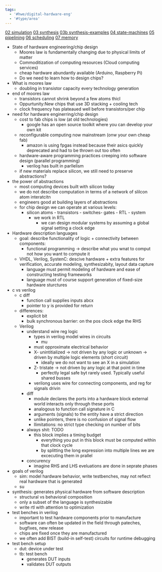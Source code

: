 ```yaml
---
tags:
  - '#hwe/digital-hardware-eng'
  - '#type/area'
---
```


[02 simulation](simulation.md)
[03 synthesis](synthesis.md)
[03b synthesis-examples](synthesis-examples.md)
[04 state-machines](state-machines.md)
[05 pipelining](pipelining.md)
[06 scheduling](scheduling.md)
[07 memory](memory.md)

- State of hardware engineering/chip design
  - Moores law is fundamentally changing due to physical limits of matter
  - Commoditization of computing resources (Cloud computing services)
  - cheap hardware abundantly available (Arduino, Raspberry Pi)
  - Do we need to learn how to design chips?
- What is moores law
  - doubling in transistor capacity every technology generation
- end of moores law
  - transistors cannot shrink beyond a few atoms thicl
  - Oppurtunity:New chips that use 3D stacking + cooling tech
  - clock frequency has plateaued well before transistors/per chip
- need for hardware enginerring/chip design
  - cost to fab chips is low (at old technologies)
    - google has an open source toolkit where you can develop your own kit
  - reconfigurable computing now mainstream (onw your own cheap fab)
    - amazon is using fpgas instead because their asics quickly deprecated and had to be thrown out too often
  - hardware-aware programming practices creeping into software design (parallel programming)
    - verilog has built in parllelism
  - if new materials replace silicon, we still need to preserve abstractions?
- the power of abstractions
  - most computing devices built with silicon today
  - we do not describe computation in terms of a network of slilcon atom interatcitn
  - engineers good at building layers of abstractions
  - for chip design we can operate at various levels:
    - silicon atoms - transistors - switches- gates - RTL - system
      - we work in RTL
        - we can design modular systems by assuming a global signal setting a clock edge
- Hardware description languages
  - goal: describe functionality of logic + connectivity between components:
    - functional programming -> describe what you wnat to comput not how you want to compute it
  - VHDL, Verilog, SystenC: descive hardware + extra features for verification, accurate modeling, synthesizabity, layout data capture
    - language must permit modeling of hardware and ease of constructing testing frameworks
    - language must of course support generation of fixed-size hardware sturctures
- c vs verilog
  - c diff
    - function call supplies inputs abcx
    - pointer to y is provided for return
  - differences:
    - explicit bit
    - bulk synchronous barrier: on the pos clock edge the RHS
  - Verilog
    - understand wire reg logic
      - types in verilog model wires in circuits
        - mu
      - must opproximate electrical behavior
      - X- unintitialized -> not driven by any logic or unknown -> driven by multiple logic elements (short circuit)
        - ideally we do not want to see an X in a simulation
      - Z- tristate -> not driven by any logic at that point in time
        - perfectly legal safe byt rarely used. Typically useful shared busses
      - verilong uses wire for connecting components, and reg for signals drivin
    - diff
      - module declares the ports into a hardware block external world interacts only through these ports
      - analogous to function call signature in C
      - arguments (signals) to the entity have a strict direction
      - unlike pointers, there is no confusion of signal flow
      - llimitations: no strict type checking on number of bits
    - always shit: TODO
      - this block implies a timing budget
        - everything you put in this block must be computed within that clock cycle
        - by splitting the long expression into multiple lines we are excecuting them in prallel
    - concurency
      - imagine RHS and LHS eveluations are done in seprate phases
- goals of verilog
  - sim: model hardware behavior, write testbenches, may not reflect real hardware that is generated
  - su
- synthesis: generates physical hardware from software description
  - structural vs behavioral composition
  - only a subset of the language is synthesizable
  - write rtl with attention to optimization
- test benches in verilog
  - important to test hardware components prior to manufacture
  - software can often be updated in the field through pateches, bugfixes, new release
  - chips are fixed once they are manufactured
  - we often add BIST (build-in self-test) circuits for runtime debugging
- test bench setup
  - dut: device under test
  - tb: test bench
    - generates DUT inputs
    - validates DUT outputs
